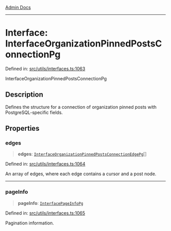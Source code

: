 [Admin Docs](/)

---

# Interface: InterfaceOrganizationPinnedPostsConnectionPg

Defined in: [src/utils/interfaces.ts:1063](https://github.com/PalisadoesFoundation/talawa-admin/blob/main/src/utils/interfaces.ts#L1063)

InterfaceOrganizationPinnedPostsConnectionPg

## Description

Defines the structure for a connection of organization pinned posts with PostgreSQL-specific fields.

## Properties

### edges

> **edges**: [`InterfaceOrganizationPinnedPostsConnectionEdgePg`](InterfaceOrganizationPinnedPostsConnectionEdgePg.md)[]

Defined in: [src/utils/interfaces.ts:1064](https://github.com/PalisadoesFoundation/talawa-admin/blob/main/src/utils/interfaces.ts#L1064)

An array of edges, where each edge contains a cursor and a post node.

---

### pageInfo

> **pageInfo**: [`InterfacePageInfoPg`](InterfacePageInfoPg.md)

Defined in: [src/utils/interfaces.ts:1065](https://github.com/PalisadoesFoundation/talawa-admin/blob/main/src/utils/interfaces.ts#L1065)

Pagination information.
